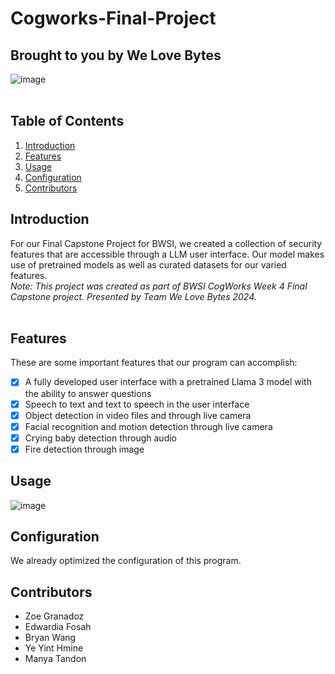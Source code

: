# Cogworks-Final-Project
## Brought to you by We Love Bytes
![image](https://github.com/user-attachments/assets/7fae1fdf-7ea8-4563-8c20-559208ea15e1)
<br/>
<br/>

## Table of Contents
1. [Introduction](#introduction)
2. [Features](#features)
3. [Usage](#usage)
4. [Configuration](#configuration)
5. [Contributors](#contributors)

## Introduction
For our Final Capstone Project for BWSI, we created a collection of security features that are accessible through a LLM user interface. 
Our model makes use of pretrained models as well as curated datasets for our varied features. 
<br/>
*Note: This project was created as part of BWSI CogWorks Week 4 Final Capstone project.*
*Presented by Team We Love Bytes 2024.*
<br/>
<br/>
## Features
These are some important features that our program can accomplish:
- [x] A fully developed user interface with a pretrained Llama 3 model with the ability to answer questions
- [x] Speech to text and text to speech in the user interface
- [x] Object detection in video files and through live camera
- [x] Facial recognition and motion detection through live camera
- [x] Crying baby detection through audio
- [x] Fire detection through image

## Usage
![image](https://github.com/user-attachments/assets/a84fa108-2250-4137-b8fb-af5cd6b43c00)

## Configuration
We already optimized the configuration of this program. 

## Contributors
- Zoe Granadoz
- Edwardia Fosah
- Bryan Wang
- Ye Yint Hmine
- Manya Tandon



